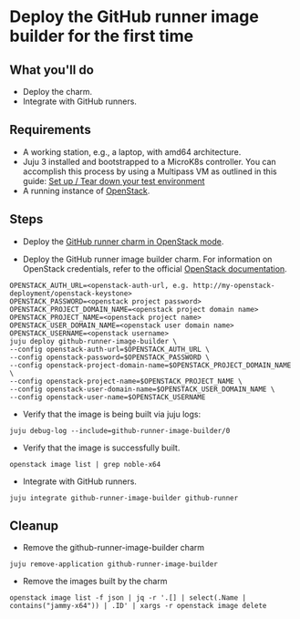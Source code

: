 # Deploy the GitHub runner image builder for the first time

## What you'll do

- Deploy the charm.
- Integrate with GitHub runners.

## Requirements

- A working station, e.g., a laptop, with amd64 architecture.
- Juju 3 installed and bootstrapped to a MicroK8s controller. You can accomplish this process by 
using a Multipass VM as outlined in this guide: 
[Set up / Tear down your test environment](https://juju.is/docs/juju/set-up--tear-down-your-test-environment)
- A running instance of [OpenStack](https://microstack.run/docs/single-node).

## Steps

- Deploy the [GitHub runner charm in OpenStack mode](https://charmhub.io/github-runner/docs/how-to-openstack-runner).

- Deploy the GitHub runner image builder charm. For information on OpenStack credentials, refer 
to the official [OpenStack documentation](https://docs.openstack.org/python-openstackclient/pike/configuration/index.html).

```
OPENSTACK_AUTH_URL=<openstack-auth-url, e.g. http://my-openstack-deployment/openstack-keystone>
OPENSTACK_PASSWORD=<openstack project password>
OPENSTACK_PROJECT_DOMAIN_NAME=<openstack project domain name>
OPENSTACK_PROJECT_NAME=<openstack project name>
OPENSTACK_USER_DOMAIN_NAME=<openstack user domain name>
OPENSTACK_USERNAME=<openstack username>
juju deploy github-runner-image-builder \
--config openstack-auth-url=$OPENSTACK_AUTH_URL \
--config openstack-password=$OPENSTACK_PASSWORD \
--config openstack-project-domain-name=$OPENSTACK_PROJECT_DOMAIN_NAME \
--config openstack-project-name=$OPENSTACK_PROJECT_NAME \
--config openstack-user-domain-name=$OPENSTACK_USER_DOMAIN_NAME \
--config openstack-user-name=$OPENSTACK_USERNAME
```

- Verify that the image is being built via juju logs:
```
juju debug-log --include=github-runner-image-builder/0
```

- Verify that the image is successfully built. 
```
openstack image list | grep noble-x64
```

- Integrate with GitHub runners. 
```
juju integrate github-runner-image-builder github-runner
```

## Cleanup

- Remove the github-runner-image-builder charm
```
juju remove-application github-runner-image-builder
```

- Remove the images built by the charm
```
openstack image list -f json | jq -r '.[] | select(.Name | contains("jammy-x64")) | .ID' | xargs -r openstack image delete
```
